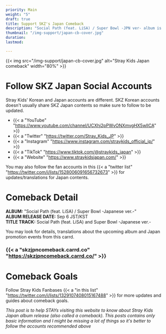 ```yaml
---
priority: Main
weight: "5"
draft: true
title: Support SKZ's Japan Comeback
description: "Social Path (feat. LiSA) / Super Bowl -JPN ver- album is coming this Sep 6!"
thumbnail: "/img-support/japan-cb-cover.jpg"
duration:
lastmod:

---
```

{{< img src="/img-support/japan-cb-cover.jpg" alt="Stray Kids Japan comeback" width="80%" >}}

# Follow SKZ Japan Social Accounts

Stray Kids' Korean and Japan accounts are different. SKZ Korean accounts doesn't usually share SKZ Japan contents so make sure to follow to be updated.

* {{< a "YouTube" "https://www.youtube.com/channel/UCXhj2pPWvONXmvgHX5wllCA" >}}
* {{< a "Twitter" "https://twitter.com/Stray_Kids_JP" >}}
* {{< a "Instagram" "https://www.instagram.com/straykids_official_jp/" >}}
* {{< a "TikTok" "https://www.tiktok.com/@straykids_japan" >}}
* {{< a "Website" "https://www.straykidsjapan.com/" >}}

You may also follow the fan accounts in this {{< a "twitter list" "https://twitter.com/i/lists/1528006091656732673" >}} for updates/translations for Japan contents.

# Comeback Detail

**ALBUM:** "Social Path (feat. LiSA) / Super Bowl -Japanese ver.-"  
**ALBUM RELEASE DATE:** Sep 6 JST/KST  
**TITLE TRACK:** Social Path (feat. LiSA) and Super Bowl -Japanese ver.-

You may look for details, translations about the upcoming album and Japan promotion events from this carrd.

### {{< a "skzjpncomeback.carrd.co" "https://skzjpncomeback.carrd.co/" >}}

# Comeback Goals

Follow Stray Kids Fanbases {{< a "in this list" "https://twitter.com/i/lists/1329107408015167488" >}} for more updates and guides about comeback goals.

_This post is to help STAYs visiting this website to know about Stray Kids Japan album release (also called a comeback). This posts contains only basic information and I might be missing a lot of things so it's better to follow the accounts recommended above_
